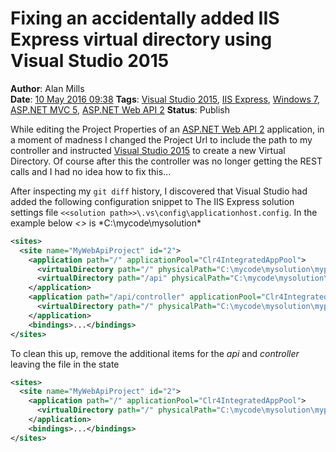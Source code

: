 Fixing an accidentally added IIS Express virtual directory using Visual Studio 2015
===================================================================================
**Author**: Alan Mills  
**Date**: [10 May 2016 09:38](/blog/history/2016-05.md)
**Tags**: [Visual Studio 2015](blog/categories/visual-studio-2015.md), [IIS Express](blog/categories/iis-express.md), [Windows 7](blog/categories/windows-7.md), [ASP.NET MVC 5](blog/categories/asp-net-mvc-5.md), [ASP.NET Web API 2](blog/categories/asp-net-web-api-2.md)
**Status**: Publish

While editing the Project Properties of an [ASP.NET Web API 2](blog/categories/asp-net-web-api-2.md) application, in a moment of madness I changed the Project Url to include the path to my controller and instructed [Visual Studio 2015](blog/categories/visual-studio-2015.md) to create a new Virtual Directory.  Of course after this the controller was no longer getting the REST calls and I had no idea how to fix this...

After inspecting my ```git diff``` history, I discovered that Visual Studio had added the following configuration snippet to The IIS Express solution settings file ```<<solution path>>\.vs\config\applicationhost.config```.  In the example below *<<solution path>>* is *C:\mycode\mysolution\*

``` xml
<sites>
  <site name="MyWebApiProject" id="2">
    <application path="/" applicationPool="Clr4IntegratedAppPool">
      <virtualDirectory path="/" physicalPath="C:\mycode\mysolution\myproject" />
      <virtualDirectory path="/api" physicalPath="C:\mycode\mysolution\myproject" />
    </application>
    <application path="/api/controller" applicationPool="Clr4IntegratedAppPool">
      <virtualDirectory path="/" physicalPath="C:\mycode\mysolution\myproject" />
    </application>
    <bindings>...</bindings>
</sites>
```
To clean this up, remove the additional items for the *api* and *controller* leaving the file in the state

``` xml
<sites>
  <site name="MyWebApiProject" id="2">
    <application path="/" applicationPool="Clr4IntegratedAppPool">
      <virtualDirectory path="/" physicalPath="C:\mycode\mysolution\myproject" />
    </application>
    <bindings>...</bindings>
</sites>
```
